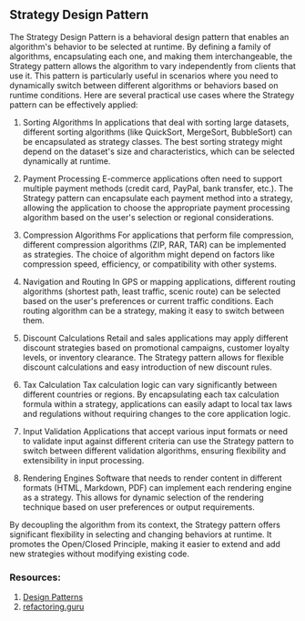 ## Strategy Design Pattern

The Strategy Design Pattern is a behavioral design pattern that enables an algorithm's behavior to be selected at runtime. By defining a family of algorithms, encapsulating each one, and making them interchangeable, the Strategy pattern allows the algorithm to vary independently from clients that use it. This pattern is particularly useful in scenarios where you need to dynamically switch between different algorithms or behaviors based on runtime conditions. Here are several practical use cases where the Strategy pattern can be effectively applied:

1. Sorting Algorithms
   In applications that deal with sorting large datasets, different sorting algorithms (like QuickSort, MergeSort, BubbleSort) can be encapsulated as strategy classes. The best sorting strategy might depend on the dataset's size and characteristics, which can be selected dynamically at runtime.

2. Payment Processing
   E-commerce applications often need to support multiple payment methods (credit card, PayPal, bank transfer, etc.). The Strategy pattern can encapsulate each payment method into a strategy, allowing the application to choose the appropriate payment processing algorithm based on the user's selection or regional considerations.

3. Compression Algorithms
   For applications that perform file compression, different compression algorithms (ZIP, RAR, TAR) can be implemented as strategies. The choice of algorithm might depend on factors like compression speed, efficiency, or compatibility with other systems.

4. Navigation and Routing
   In GPS or mapping applications, different routing algorithms (shortest path, least traffic, scenic route) can be selected based on the user's preferences or current traffic conditions. Each routing algorithm can be a strategy, making it easy to switch between them.

5. Discount Calculations
   Retail and sales applications may apply different discount strategies based on promotional campaigns, customer loyalty levels, or inventory clearance. The Strategy pattern allows for flexible discount calculations and easy introduction of new discount rules.

6. Tax Calculation
   Tax calculation logic can vary significantly between different countries or regions. By encapsulating each tax calculation formula within a strategy, applications can easily adapt to local tax laws and regulations without requiring changes to the core application logic.

7. Input Validation
   Applications that accept various input formats or need to validate input against different criteria can use the Strategy pattern to switch between different validation algorithms, ensuring flexibility and extensibility in input processing.

8. Rendering Engines
   Software that needs to render content in different formats (HTML, Markdown, PDF) can implement each rendering engine as a strategy. This allows for dynamic selection of the rendering technique based on user preferences or output requirements.

By decoupling the algorithm from its context, the Strategy pattern offers significant flexibility in selecting and changing behaviors at runtime. It promotes the Open/Closed Principle, making it easier to extend and add new strategies without modifying existing code.

### Resources:
1. [Design Patterns](https://www.amazon.com/Design-Patterns-Elements-Reusable-Object-Oriented/dp/0201633612)
2. [refactoring.guru](https://refactoring.guru/design-patterns/strategy)